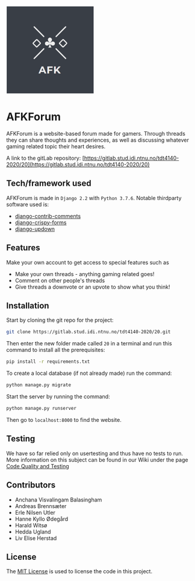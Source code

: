 ![AFKForum logo](Kode/django_PU_project/media/AFK.PNG)

# AFKForum

AFKForum is a website-based forum made for gamers. Through threads they can share thoughts and experiences, as well as discussing whatever gaming related topic their heart desires. 

A link to the gitLab repository: [https://gitlab.stud.idi.ntnu.no/tdt4140-2020/20](https://gitlab.stud.idi.ntnu.no/tdt4140-2020/20)

## Tech/framework used
AFKForum is made in `Django 2.2` with `Python 3.7.6`. Notable thirdparty software used is:
 - [django-contrib-comments](https://django-contrib-comments.readthedocs.io/en/latest/index.html)
 - [django-crispy-forms](https://django-crispy-forms.readthedocs.io/en/latest/)
 - [django-updown](https://github.com/weluse/django-updown)

## Features
Make your own account to get access to special features such as
 - Make your own threads - anything gaming related goes!
 - Comment on other people's threads
 - Give threads a downvote or an upvote to show what you think!

## Installation
Start by cloning the git repo for the project:
```bash
git clone https://gitlab.stud.idi.ntnu.no/tdt4140-2020/20.git
```
Then enter the new folder made called `20` in a terminal and run this command to install all the prerequisites:
```bash
pip install -r requirements.txt
```
To create a local database (if not already made) run the command:
```bash
python manage.py migrate
```
Start the server by running the command:
```bash
python manage.py runserver
```
Then go to `localhost:8000` to find the website.

## Testing
We have so far relied only on usertesting and thus have no tests to run. More information on this subject can be found in our Wiki under the page [Code Quality and Testing](https://gitlab.stud.idi.ntnu.no/tdt4140-2020/20/-/wikis/Code-Quality-and-Testing)

## Contributors
 - Anchana Visvalingam Balasingham
 - Andreas Brennsæter
 - Erle Nilsen Utler
 - Hanne Kyllo Ødegård
 - Harald Witsø
 - Hedda Ugland
 - Liv Elise Herstad

## License
The [MIT License](https://opensource.org/licenses/mit-license.php) is used to license the code in this project. 